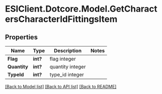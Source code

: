 # ESIClient.Dotcore.Model.GetCharactersCharacterIdFittingsItem
## Properties

Name | Type | Description | Notes
------------ | ------------- | ------------- | -------------
**Flag** | **int?** | flag integer | 
**Quantity** | **int?** | quantity integer | 
**TypeId** | **int?** | type_id integer | 

[[Back to Model list]](../README.md#documentation-for-models) [[Back to API list]](../README.md#documentation-for-api-endpoints) [[Back to README]](../README.md)

